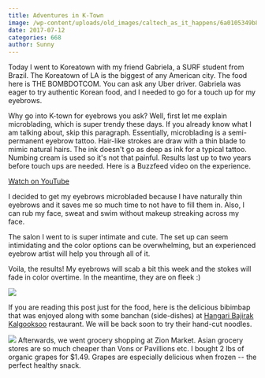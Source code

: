 ```yaml
---
title: Adventures in K-Town
image: /wp-content/uploads/old_images/caltech_as_it_happens/6a0105349b8251970b01b8d2926e67970c.jpg
date: 2017-07-12
categories: 668
author: Sunny
---
```



Today I went to Koreatown with my friend Gabriela, a SURF student from Brazil. The Koreatown of LA is the biggest of any American city. The food here is THE BOMBDOTCOM. You can ask any Uber driver. Gabriela was eager to try authentic Korean food, and I needed to go for a touch up for my eyebrows.

Why go into K-town for eyebrows you ask? Well, first let me explain microblading, which is super trendy these days. If you already know what I am talking about, skip this paragraph. Essentially, microblading is a semi-permanent eyebrow tattoo. Hair-like strokes are draw with a thin blade to mimic natural hairs. The ink doesn't go as deep as ink for a typical tattoo. Numbing cream is used so it's not that painful. Results last up to two years before touch ups are needed. Here is a Buzzfeed video on the experience.

[Watch on YouTube](https://www.youtube.com/watch?v=GxhXEB1n7UA)

I decided to get my eyebrows microbladed because I have naturally thin eyebrows and it saves me so much time to not have to fill them in. Also, I can rub my face, sweat and swim without makeup streaking across my face.

The salon I went to is super intimate and cute. The set up can seem intimidating and the color options can be overwhelming, but an experienced eyebrow artist will help you through all of it.

Voila, the results! My eyebrows will scab a bit this week and the stokes will fade in color overtime. In the meantime, they are on fleek :)

![](/old_images/caltech_as_it_happens/6a0105349b8251970b01b7c908281c970b.jpg)

If you are reading this post just for the food, here is the delicious bibimbap that was enjoyed along with some banchan (side-dishes) at [Hangari Bajirak Kalgooksoo](https://www.yelp.com/biz/hangari-bajirak-kalgooksoo-los-angeles-6) restaurant. We will be back soon to try their hand-cut noodles.


![](/old_images/caltech_as_it_happens/6a0105349b8251970b01b7c9082811970b.jpg)
Afterwards, we went grocery shopping at Zion Market. Asian grocery stores are so much cheaper than Vons or Pavillions etc. I bought 2 lbs of organic grapes for $1.49. Grapes are especially delicious when frozen -- the perfect healthy snack.

